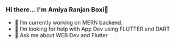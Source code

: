 ### Hi there... I'm Amiya Ranjan Boxi👋

<!--
**amiya007/amiya007** is a ✨ _special_ ✨ repository because its `README.md` (this file) appears on your GitHub profile.
-->
- 🔭 I’m currently working on MERN backend. <!-- - 🌱 I’m currently learning ...--> <!-- - 👯 I’m looking to collaborate on -->
- 🤔 I’m looking for help with App Dev using FLUTTER and DART
- 💬 Ask me about WEB Dev and Flutter
<!-- - 📫 How to reach me: ...-->
<!-- - 😄 Pronouns: ... -->
<!-- - ⚡ Fun fact: ... -->
